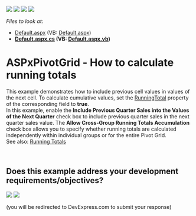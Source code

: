 <!-- default badges list -->
![](https://img.shields.io/endpoint?url=https://codecentral.devexpress.com/api/v1/VersionRange/128577011/17.2.4%2B)
[![](https://img.shields.io/badge/Open_in_DevExpress_Support_Center-FF7200?style=flat-square&logo=DevExpress&logoColor=white)](https://supportcenter.devexpress.com/ticket/details/T590001)
[![](https://img.shields.io/badge/📖_How_to_use_DevExpress_Examples-e9f6fc?style=flat-square)](https://docs.devexpress.com/GeneralInformation/403183)
[![](https://img.shields.io/badge/💬_Leave_Feedback-feecdd?style=flat-square)](#does-this-example-address-your-development-requirementsobjectives)
<!-- default badges end -->
<!-- default file list -->
*Files to look at*:

* [Default.aspx](./CS/RunningTotal/Default.aspx) (VB: [Default.aspx](./VB/RunningTotal/Default.aspx))
* **[Default.aspx.cs](./CS/RunningTotal/Default.aspx.cs) (VB: [Default.aspx.vb](./VB/RunningTotal/Default.aspx.vb))**
<!-- default file list end -->
# ASPxPivotGrid - How to calculate running totals


This example demonstrates how to include previous cell values in values of the next cell. To calculate cumulative values, set the <a href="http://help.devexpress.com/#CoreLibraries/DevExpressXtraPivotGridPivotGridFieldBase_RunningTotaltopic">RunningTotal</a> property of the corresponding field to <strong>true</strong>. <br>In this example, enable the <strong>Include Previous Quarter Sales into the Values of the Next Quarter</strong> check box to include previous quarter sales in the next quarter sales value. The <strong>Allow Cross-Group Running Totals Accumulation</strong> check box allows you to specify whether running totals are calculated independently within individual groups or for the entire Pivot Grid.<br>See also: <a href="https://documentation.devexpress.com/AspNet/17523/ASP-NET-WebForms-Controls">Running Totals</a>

<br/>


<!-- feedback -->
## Does this example address your development requirements/objectives?

[<img src="https://www.devexpress.com/support/examples/i/yes-button.svg"/>](https://www.devexpress.com/support/examples/survey.xml?utm_source=github&utm_campaign=web-forms-pivot-grid-calculate-running-totals&~~~was_helpful=yes) [<img src="https://www.devexpress.com/support/examples/i/no-button.svg"/>](https://www.devexpress.com/support/examples/survey.xml?utm_source=github&utm_campaign=web-forms-pivot-grid-calculate-running-totals&~~~was_helpful=no)

(you will be redirected to DevExpress.com to submit your response)
<!-- feedback end -->
